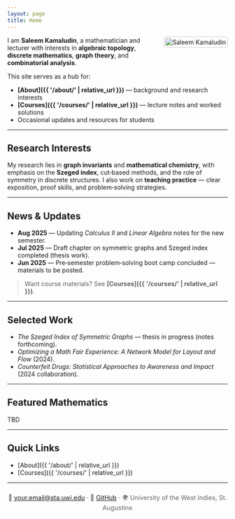 ```yaml
---
layout: page
title: Home
---
```


<!-- Optional headshot: upload /assets/img/profile.jpg -->
<img src="{{ '/assets/img/profile.jpg' | relative_url }}"
     alt="Saleem Kamaludin"
     style="float:right; margin:0 0 1rem 1rem; max-width:200px; border:1px solid #ccc; padding:3px; border-radius:4px;">

I am **Saleem Kamaludin**, a mathematician and lecturer with interests in **algebraic topology**,  **discrete mathematics**, **graph theory**, and **combinatorial analysis**.

This site serves as a hub for:
- **[About]({{ '/about/' | relative_url }})** — background and research interests  
- **[Courses]({{ '/courses/' | relative_url }})** — lecture notes and worked solutions  
- Occasional updates and resources for students

---

## Research Interests
My research lies in **graph invariants** and **mathematical chemistry**, with emphasis on the **Szeged index**, cut‑based methods, and the role of symmetry in discrete structures. I also work on **teaching practice** — clear exposition, proof skills, and problem‑solving strategies.

---

## News & Updates
- **Aug 2025** — Updating *Calculus II* and *Linear Algebra* notes for the new semester.  
- **Jul 2025** — Draft chapter on symmetric graphs and Szeged index completed (thesis work).  
- **Jun 2025** — Pre‑semester problem‑solving boot camp concluded — materials to be posted.

> Want course materials? See **[Courses]({{ '/courses/' | relative_url }})**.

---

## Selected Work
- *The Szeged Index of Symmetric Graphs* — thesis in progress (notes forthcoming).  
- *Optimizing a Math Fair Experience: A Network Model for Layout and Flow* (2024).  
- *Counterfeit Drugs: Statistical Approaches to Awareness and Impact* (2024 collaboration).

---

## Featured Mathematics
TBD

---

## Quick Links
- [About]({{ '/about/' | relative_url }})
- [Courses]({{ '/courses/' | relative_url }})

---

<p style="font-size:0.9rem; color:#666; text-align:center; margin-top:1.5rem;">
📧 <a href="mailto:saleem.kamaludin@uwi.edu">your.email@sta.uwi.edu</a> ·
🔗 <a href="https://github.com/SaleemKamaludin">GitHub</a> ·
🌍 University of the West Indies, St. Augustine
</p>
